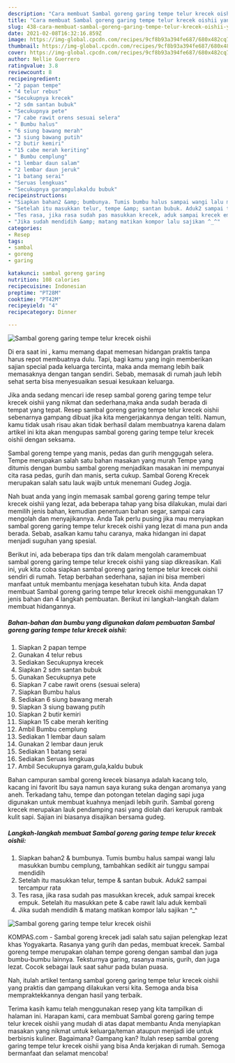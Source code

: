 ```yaml
---
description: "Cara membuat Sambal goreng garing tempe telur krecek oishii yang lezat dan Mudah Dibuat"
title: "Cara membuat Sambal goreng garing tempe telur krecek oishii yang lezat dan Mudah Dibuat"
slug: 438-cara-membuat-sambal-goreng-garing-tempe-telur-krecek-oishii-yang-lezat-dan-mudah-dibuat
date: 2021-02-08T16:32:16.859Z
image: https://img-global.cpcdn.com/recipes/9cf8b93a394fe687/680x482cq70/sambal-goreng-garing-tempe-telur-krecek-oishii-foto-resep-utama.jpg
thumbnail: https://img-global.cpcdn.com/recipes/9cf8b93a394fe687/680x482cq70/sambal-goreng-garing-tempe-telur-krecek-oishii-foto-resep-utama.jpg
cover: https://img-global.cpcdn.com/recipes/9cf8b93a394fe687/680x482cq70/sambal-goreng-garing-tempe-telur-krecek-oishii-foto-resep-utama.jpg
author: Nellie Guerrero
ratingvalue: 3.8
reviewcount: 8
recipeingredient:
- "2 papan tempe"
- "4 telur rebus"
- "Secukupnya krecek"
- "2 sdm santan bubuk"
- "Secukupnya pete"
- "7 cabe rawit orens sesuai selera"
- " Bumbu halus"
- "6 siung bawang merah"
- "3 siung bawang putih"
- "2 butir kemiri"
- "15 cabe merah keriting"
- " Bumbu cemplung"
- "1 lembar daun salam"
- "2 lembar daun jeruk"
- "1 batang serai"
- "Seruas lengkuas"
- "Secukupnya garamgulakaldu bubuk"
recipeinstructions:
- "Siapkan bahan2 &amp; bumbunya. Tumis bumbu halus sampai wangi lalu masukkan bumbu cemplung, tambahkan sedikit air tunggu sampai mendidih"
- "Setelah itu masukkan telur, tempe &amp; santan bubuk. Aduk2 sampai tercampur rata"
- "Tes rasa, jika rasa sudah pas masukkan krecek, aduk sampai krecek empuk. Setelah itu masukkan pete &amp; cabe rawit lalu aduk kembali"
- "Jika sudah mendidih &amp; matang matikan kompor lalu sajikan ^_^"
categories:
- Resep
tags:
- sambal
- goreng
- garing

katakunci: sambal goreng garing 
nutrition: 108 calories
recipecuisine: Indonesian
preptime: "PT28M"
cooktime: "PT42M"
recipeyield: "4"
recipecategory: Dinner

---
```



![Sambal goreng garing tempe telur krecek oishii](https://img-global.cpcdn.com/recipes/9cf8b93a394fe687/680x482cq70/sambal-goreng-garing-tempe-telur-krecek-oishii-foto-resep-utama.jpg)

Di era  saat ini , kamu memang dapat memesan hidangan praktis tanpa harus repot membuatnya dulu. Tapi, bagi kamu yang ingin memberikan sajian special pada keluarga tercinta, maka anda memang lebih baik memasaknya dengan tangan sendiri. Sebab, memasak di rumah jauh lebih sehat serta bisa menyesuaikan sesuai kesukaan keluarga.

Jika anda sedang mencari ide resep sambal goreng garing tempe telur krecek oishii yang nikmat dan sederhana,maka anda sudah berada di tempat yang tepat. Resep sambal goreng garing tempe telur krecek oishii  sebenarnya gampang dibuat jika kita mengerjakannya dengan teliti. Namun, kamu tidak usah risau akan tidak berhasil dalam membuatnya 
karena dalam artikel ini kita akan mengupas sambal goreng garing tempe telur krecek oishii dengan seksama.  

Sambal goreng tempe yang manis, pedas dan gurih menggugah selera. Tempe merupakan salah satu bahan masakan yang murah Tempe yang ditumis dengan bumbu sambal goreng menjadikan masakan ini mempunyai cita rasa pedas, gurih dan manis, serta cukup. Sambal Goreng Krecek merupakan salah satu lauk wajib untuk menemani Gudeg Jogja.

Nah buat anda yang ingin memasak sambal goreng garing tempe telur krecek oishii yang lezat, ada beberapa tahap yang bisa dilakukan, mulai dari memilih jenis bahan, kemudian penentuan bahan segar, sampai cara mengolah dan menyajikannya. Anda Tak perlu pusing jika mau menyiapkan sambal goreng garing tempe telur krecek oishii yang lezat di mana pun anda berada. Sebab, asalkan kamu  tahu caranya, maka hidangan ini dapat menjadi suguhan yang spesial.

Berikut ini, ada beberapa tips dan trik dalam mengolah caramembuat sambal goreng garing tempe telur krecek oishii yang siap dikreasikan. Kali ini, yuk kita coba siapkan sambal goreng garing tempe telur krecek oishii sendiri di rumah. Tetap berbahan sederhana, sajian ini bisa memberi manfaat untuk membantu menjaga kesehatan tubuh kita. Anda dapat membuat Sambal goreng garing tempe telur krecek oishii menggunakan 17 jenis bahan dan 4 langkah pembuatan. Berikut ini langkah-langkah dalam membuat hidangannya.

<!--inarticleads1-->

##### Bahan-bahan dan bumbu yang digunakan dalam pembuatan Sambal goreng garing tempe telur krecek oishii:

1. Siapkan 2 papan tempe
1. Gunakan 4 telur rebus
1. Sediakan Secukupnya krecek
1. Siapkan 2 sdm santan bubuk
1. Gunakan Secukupnya pete
1. Siapkan 7 cabe rawit orens (sesuai selera)
1. Siapkan  Bumbu halus
1. Sediakan 6 siung bawang merah
1. Siapkan 3 siung bawang putih
1. Siapkan 2 butir kemiri
1. Siapkan 15 cabe merah keriting
1. Ambil  Bumbu cemplung
1. Sediakan 1 lembar daun salam
1. Gunakan 2 lembar daun jeruk
1. Sediakan 1 batang serai
1. Sediakan Seruas lengkuas
1. Ambil Secukupnya garam,gula,kaldu bubuk


Bahan campuran sambal goreng krecek biasanya adalah kacang tolo, kacang ini favorit Ibu saya namun saya kurang suka dengan aromanya yang aneh. Terkadang tahu, tempe dan potongan tetelan daging sapi juga digunakan untuk membuat kuahnya menjadi lebih gurih. Sambal goreng krecek merupakan lauk pendamping nasi yang diolah dari kerupuk rambak kulit sapi. Sajian ini biasanya disajikan bersama gudeg. 

<!--inarticleads2-->

##### Langkah-langkah membuat Sambal goreng garing tempe telur krecek oishii:

1. Siapkan bahan2 &amp; bumbunya. Tumis bumbu halus sampai wangi lalu masukkan bumbu cemplung, tambahkan sedikit air tunggu sampai mendidih
1. Setelah itu masukkan telur, tempe &amp; santan bubuk. Aduk2 sampai tercampur rata
1. Tes rasa, jika rasa sudah pas masukkan krecek, aduk sampai krecek empuk. Setelah itu masukkan pete &amp; cabe rawit lalu aduk kembali
1. Jika sudah mendidih &amp; matang matikan kompor lalu sajikan ^_^
<img src="//assets-global.cpcdn.com/assets/icons/button_play-2c75c40dde080a61004c1f40b05d8f140eaff45d7e9e6481dc71c63d2e7c4909.png" alt="Sambal goreng garing tempe telur krecek oishii">

KOMPAS.com - Sambal goreng krecek jadi salah satu sajian pelengkap lezat khas Yogyakarta. Rasanya yang gurih dan pedas, membuat krecek. Sambal goreng tempe merupakan olahan tempe goreng dengan sambal dan juga bumbu-bumbu lainnya. Teksturnya garing, rasanya manis, gurih, dan juga lezat. Cocok sebagai lauk saat sahur pada bulan puasa. 

Nah, itulah artikel tentang  sambal goreng garing tempe telur krecek oishii  yang praktis dan gampang dilakukan versi kita. Semoga anda bisa mempraktekkannya dengan hasil yang terbaik. 

Terima kasih kamu telah menggunakan resep yang kita tampilkan di halaman ini. Harapan kami, cara membuat  Sambal goreng garing tempe telur krecek oishii yang mudah di atas dapat membantu Anda menyiapkan masakan yang nikmat untuk keluarga/teman ataupun menjadi ide untuk berbisnis kuliner. Bagaimana? Gampang kan? Itulah resep sambal goreng garing tempe telur krecek oishii yang bisa Anda kerjakan di rumah. Semoga bermanfaat dan selamat mencoba!

